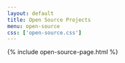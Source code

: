 ```yaml
---
layout: default
title: Open Source Projects
menu: open-source
css: ['open-source.css']
---
```

{% include open-source-page.html %}

